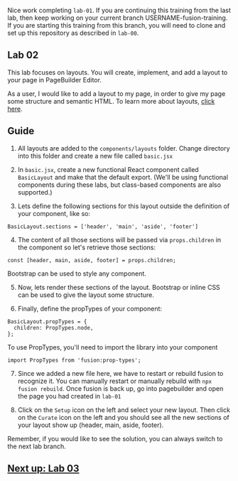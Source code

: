 Nice work completing `lab-01`. If you are continuing this training from the last lab, then keep working on your current branch USERNAME-fusion-training. If you are starting this training from this branch, you will need to clone and set up this repository as described in `lab-00`.

## Lab 02
This lab focuses on layouts. You will create, implement, and add a layout to your page in PageBuilder Editor.

As a user, I would like to add a layout to my page, in order to give my page some structure and semantic HTML. To learn more about layouts, [click here](https://redirector.arcpublishing.com/alc/arc-products/pagebuilder/fusion/documentation/recipes/creating-layout-component.md?version=2.6).

## Guide
1. All layouts are added to the `components/layouts` folder. Change directory into this folder and create a new file called `basic.jsx`

2. In `basic.jsx`, create a new functional React component called `BasicLayout` and make that the default export. (We'll be using functional components during these labs, but class-based components are also supported.)

3. Lets define the following sections for this layout outside the definition of your component, like so:
```
BasicLayout.sections = ['header', 'main', 'aside', 'footer']
```

4. The content of all those sections will be passed via `props.children` in the component so let's retrieve those sections:
```
const [header, main, aside, footer] = props.children;
```

Bootstrap can be used to style any component.

5. Now, lets render these sections of the layout. Bootstrap or inline CSS can be used to give the layout some structure.

6. Finally, define the propTypes of your component:
```
BasicLayout.propTypes = {
  children: PropTypes.node,
};
```
To use PropTypes, you'll need to import the library into your component
```
import PropTypes from 'fusion:prop-types';
```

7. Since we added a new file here, we have to restart or rebuild fusion to recognize it. You can manually restart or manually rebuild with `npx fusion rebuild`. Once fusion is back up, go into pagebuilder and open the page you had created in `lab-01`

8. Click on the `Setup` icon on the left and select your new layout. Then click on the `Curate` icon on the left and you should see all the new sections of your layout show up (header, main, aside, footer).

Remember, if you would like to see the solution, you can always switch to the next lab branch.

## [Next up: Lab 03](https://github.com/wapopartners/Fusion-Training-User-Stories/tree/lab-03)
